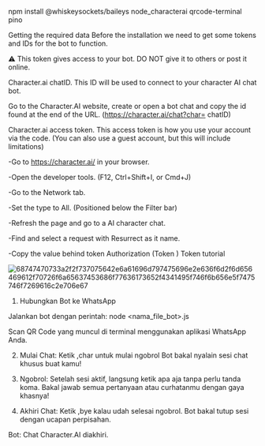 npm install @whiskeysockets/baileys node_characterai qrcode-terminal pino

Getting the required data
Before the installation we need to get some tokens and IDs for the bot to function.

⚠ This token gives access to your bot. DO NOT give it to others or post it online.

Character.ai chatID.
This ID will be used to connect to your character AI chat bot.

Go to the Character.AI website, create or open a bot chat and copy the id found at the end of the URL. (https://character.ai/chat?char= chatID)

Character.ai access token.
This access token is how you use your account via the code. (You can also use a guest account, but this will include limitations)

-Go to https://character.ai/ in your browser.

-Open the developer tools. (F12, Ctrl+Shift+I, or Cmd+J)

-Go to the Network tab.

-Set the type to All. (Positioned below the Filter bar)

-Refresh the page and go to a AI character chat.

-Find and select a request with Resurrect as it name.

-Copy the value behind token Authorization (Token <copy this code>) Token tutorial

![68747470733a2f2f737075642e6a61696d797475696e2e636f6d2f6d656469612f70726f6a65637453686f77636173652f4341495f746f6b656e5f7475746f7269616c2e706e67](https://github.com/user-attachments/assets/fb056a2d-1e15-4d83-ac5b-f3de7fb36463)
1. Hubungkan Bot ke WhatsApp

Jalankan bot dengan perintah:
node <nama_file_bot>.js

Scan QR Code yang muncul di terminal menggunakan aplikasi WhatsApp Anda.

2. Mulai Chat: Ketik ,char untuk mulai ngobrol Bot bakal nyalain sesi chat khusus buat kamu!

3. Ngobrol: Setelah sesi aktif, langsung ketik apa aja tanpa perlu tanda koma. Bakal jawab semua pertanyaan atau curhatanmu dengan gaya khasnya!

4. Akhiri Chat: Ketik ,bye kalau udah selesai ngobrol. Bot bakal tutup sesi dengan ucapan perpisahan.

Bot: Chat Character.AI diakhiri.
